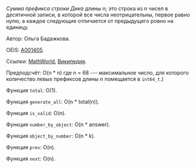 *Сумма префикса строки Дика* длины n;
это строка из n чисел в десятичной записи, в которой все числа неотрицательны, первое равно нулю, а каждое следующие отличается от предыдущего ровно на единицу.

Автор: Ольга Бадажкова.

OEIS: [A001405](https://oeis.org/A001405).

Ссылки:
[MathWorld](),
[Википедия]().

Предподсчёт: O(n * n) где n = 68 --- максимальное число,
для которого количество левых префиксов длины n помещается в `int64_t`.)

Функция `total`: O(1).

Функция `generate_all`: O(n * total(n)).

Функция `is_valid`: O(n).

Функция `number_by_object`: O(n * answer).

Функция `object_by_number`: O(n * k).

Функция `prev`: O(n).

Функция `next`: O(n).
